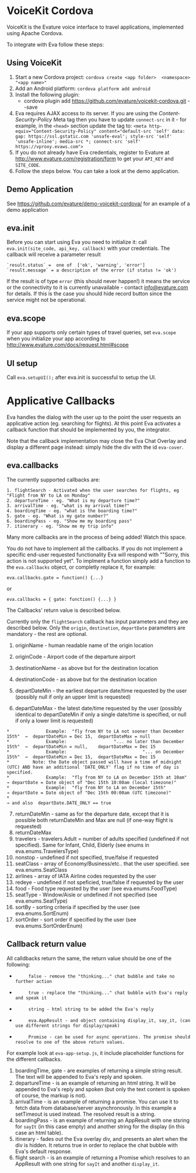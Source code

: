 # VoiceKit Cordova
VoiceKit is the Evature voice interface to travel applications, implemented using Apache Cordova.

To integrate with Eva follow these steps:

## Using VoiceKit
1. Start a new Cordova project:   `cordova create <app folder>  <namespace> "<app name>"`
2. Add an Android platform:  `cordova platform add android`
3. Install the following plugin:
     * cordova plugin add https://github.com/evature/voicekit-cordova.git --save
4. Eva requires AJAX access to its server. If you are using the _Content-Security-Policy_ Meta tag then you have to update `connect-src` in it - for example, in the `<head>` section update the tag to:
    `<meta http-equiv="Content-Security-Policy" content="default-src 'self' data: gap: https://ssl.gstatic.com 'unsafe-eval'; style-src 'self' 'unsafe-inline'; media-src *; connect-src 'self' https://vproxy.evaws.com">`
5. If you do not already have Eva credentials, register to Evature at http://www.evature.com/registration/form to get your `API_KEY` and `SITE_CODE`. 
6. Follow the steps below. You can take a look at the demo application.

## Demo Application
See https://github.com/evature/demo-voicekit-cordova/ for an example of a demo application 

 
## eva.init
 
 Before you can start using Eva you need to initialize it: call  `eva.init(site_code, api_key, callback)` with your credentials.
 The callback will receive a parameter result
 
    `result.status` =  one of  ['ok', 'warning', 'error']
    `result.message` = a description of the error (if status != 'ok')
    
  If the result is of type `error` (this should never happen!) it means the service or the connectivity to it is currently unavailable - contact info@evature.com for details. If this is the case you should hide record button since the service might not be operational.
  
## eva.scope

If your app supports only certain types of travel queries, set `eva.scope` when you initialize your app according to http://www.evature.com/docs/request.html#scope

## UI setup

Call `eva.setupUI();` after eva.init is successful to setup the UI.
  
  
# Applicative Callbacks

Eva handles the dialog with the user up to the point the user requests an applicative action (eg. searching for flights). At this point Eva activates a callback function that should be implemented by you, the integrator.
  
Note that the callback implementation may close the Eva Chat Overlay and display a different page instead: simply hide the div with the id `eva-cover`.
 
## eva.callbacks

 The currently supported callbacks are:
 
    1. flightSearch - Activated when the user searches for flights, eg "Flight from NY to LA on Monday"
    2. departureTime - eg. "What is my departure time?"
    3. arrivalTime - eg. "what is my arrival time?"
    4. boardingTime - eg. "what is the boarding time?"
    5. gate - eg. "What is my gate number?"
    6. boardingPass - eg. "Show me my boarding pass"
    7. itinerary - eg. "Show me my trip info"
 
 Many more callbacks are in the process of being added!  Watch this space.
 
You do not have to implement all the callbacks. If you do not implement a specific end-user requested functionality Eva will respond with ""Sorry, this action is not supported yet".
To implment a function simply add a function to the `eva.callbacks` object, or completly replace it, for example:
    
    eva.callbacks.gate = function() {...}
    
or

    eva.callbacks = { gate: function() {...} }

The Callbacks' return value is described below.
 
Currently only the `flightSearch` callback has input parameters and they are described below. Only the `origin`, `destination`, `departDate` parameters are mandatory - the rest are optional.
             
 1.  originName - human readable name of the origin location
 1.  originCode -  Airport code of the departure airport
 1.  destinationName - as above but for the destination location
 1.  destinationCode - as above but for the destination location
 
 1.  departDateMin - the earliest departure date/time requested by the user (possibly null if only an upper limit is requested)
 1.  departDateMax - the latest date/time requested by the user (possibly identical to departDateMin if only a single date/time is specified, or null if only a lower limit is requested) 

    *              Example:  "fly from NY to LA not sooner than December 15th"  →  departDateMin = Dec 15,  departDateMax = null
    *              Example:                  "... no later than December 15th"  →  departDateMin = null,    departDateMax = Dec 15
    *              Example:                             "... on December 15th"  →  departDateMin = Dec 15,  departDateMax = Dec 15
    *         Note: the Date object passed will have a time of midnight (UTC) AND have an additional 'DATE_ONLY' flag if no time of day is specified.
    *              Example:  "fly from NY to LA on December 15th at 10am"  → departDate = Date object of "Dec 15th 10:00am (local timezone)"
    *              Example:  "fly from NY to LA on December 15th"          → departDate = Date object of "Dec 15th 00:00am (UTC timezone)"
    *                                                                       → and also  departDate.DATE_ONLY == true      
 7.  returnDateMin - same as for the departure date, except that it is possible both returnDateMin and Max are null (if one-way flight is requested)
 8.  returnDateMax
 9.  travelers - travelers.Adult = number of adults specified (undefined if not specified). Same for Infant, Child, Elderly (see enums in eva.enums.TravelersType)
 10.  nonstop - undefined if not specified,  true/false if requested
 11.  seatClass - array of Economy/Business/etc.. that the user specified. see  eva.enums.SeatClass
 12.  airlines - array of IATA Airline codes requested by the user 
 13.  redeye - undefined if not speficied, true/false if requested by the user
 14.  food - Food type requested by the user (see eva.enums.FoodType)
 15.  seatType - Window/Aisle or undefined if not specified (see eva.enums.SeatType)
 16.  sortBy - sorting criteria if specified by the user (see eva.enums.SortEnum)
 17.  sortOrder - sort order if specified by the user (see eva.enums.SortOrderEnum)

## Callback return value

 All calldbacks return the same, the return value should be one of the following:
 *          false - remove the "thinking..." chat bubble and take no further action
 *          true - replace the "thinking..." chat bubble with Eva's reply and speak it
 *          string - html string to be added the Eva's reply
 *          eva.AppResult - and object containing display_it, say_it, (can use different strings for display/speak)
 *          Promise - can be used for async operations. The promise should resolve to one of the above return values. 

For example look at `eva-app-setup.js`, it include placeholder functions for the different callbacks.

1. boardingTime, gate - are examples of returning a simple string result. The text will be appended to Eva's reply and spoken.
2. departureTime - is an example of returning an html string. It will be appended to Eva's reply and spoken (but only the text content is spoken of course, the markup is not).
3. arrivalTime - is an example of returning a promise. You can use it to fetch data from database/server asynchronously. In this example a setTimeout is used instead. The resolved result is a string.
4. boardingPass - is an example of returning an AppResult with one stsring for `sayIt` (in this case empty) and another string for the display (in this case an html table).
5. itinerary - fades out the Eva overlay div, and presents an alert when the div is hidden. It returns true in order to replace the chat bubble with Eva's default response.
6. flight search - is an example of returning a Promise which resolves to an AppResult with one string for `sayIt` and another `display_it`.
